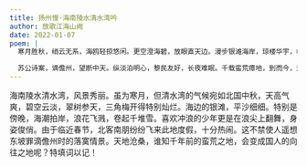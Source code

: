 ```yaml
---
title: 扬州慢·海南陵水清水湾吟
author: 放歌江海山阙
date: 2022-01-07
poem: |
  寒月胜秋，绡云无系，海鸥轻掠悠闲。更空澄海碧，放眼直天边。漫步银滩海岸，琼楼华宇，椰树擎天。渐黄昏，潮涌雪浪，冲浪少年。

  苏公诗案，谪儋州，望断中天。纵淡泊明心，黎民友好，长夜难眠。千载蛮荒瘴地，到而今，沧海桑田。看南朋北客，人人尽带欢颜。
---
```


海南陵水清水湾，风景秀丽。虽为寒月，但清水湾的气候宛如北国中秋，天高气爽，碧空云淡，翠树参天，三角梅开得特别灿烂。海边的银滩，平沙细细。特别是傍晚，海潮拍岸，浪花飞溅，卷起千堆雪。喜欢冲浪的少年更是在浪尖上翻舞，身姿俊俏。由于临近春节，北客南朋纷纷飞来此地度假，十分热闹。这不禁使人遥想东坡罪滴儋州时的落寞情景。天地沧桑，谁知千年前的蛮荒之地，会变成国人的向往之地呢？特填词以记！
